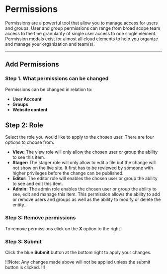 # Permissions

Permissions are a powerful tool that allow you to manage access for users and groups. User and group permissions can range from broad scope team access to the fine granularity of single user access to one single element. Permission modals exist for almost all cloud elements to help you organize and manage your organization and team(s).

---

## Add Permissions

### Step 1. What permissions can be changed

Permissions can be changed in relation to:

- **User Account**
- **Groups**
- **Website content**

## Step 2: Role

Select the role you would like to apply to the chosen user. There are four options to choose from:

- **View:** The view role will only allow the chosen user or group the ability to see this item.
- **Stager:** The stager role will only allow to edit a file but the change will not show on the live site. It first has to be reviewed by someone with higher privileges before the change can be published.
- **Editor:** The editor role will enables the chosen user or group the ability to see and edit this item.
- **Admin:** The admin role enables the chosen user or group the ability to see, edit and manage this item. This permission allows the ability to add or remove users and groups as well as the ability to modify or delete the entity.

### Step 3: Remove permissions

To remove permissions click on the **X** option to the right.

### Step 3: Submit

Click the blue **Submit** button at the bottom right to apply your changes.

!!!Note:
Any changes made above will not be applied unless the submit button is clicked.
!!!

